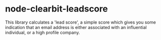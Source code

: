 # node-clearbit-leadscore
This library calculates a 'lead score', a simple score which gives you some indication that an email address is either associated with an influential individual, or a high profile company.
